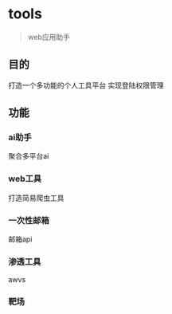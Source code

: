 # tools
>web应用助手

## 目的
打造一个多功能的个人工具平台
实现登陆权限管理

## 功能
### ai助手
聚合多平台ai

### web工具
打造简易爬虫工具

### 一次性邮箱
邮箱api

### 渗透工具
awvs

### 靶场
